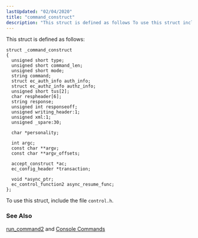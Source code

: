 ```yaml
---
lastUpdated: "02/04/2020"
title: "command_construct"
description: "This struct is defined as follows To use this struct include the file control h run command 2 and Console Commands..."
---
```


This struct is defined as follows:

```
struct _command_construct
{
  unsigned short type;
  unsigned short command_len;
  unsigned short mode;
  string command;
  struct ec_auth_info auth_info;
  struct ec_authz_info authz_info;
  unsigned short tus[2];
  char respheader[6];
  string response;
  unsigned int responseoff;
  unsigned writing_header:1;
  unsigned xml:1;
  unsigned _spare:30;

  char *personality;

  int argc;
  const char **argv;
  const char **argv_offsets;

  accept_construct *ac;
  ec_config_header *transaction;

  void *async_ptr;
  ec_control_function2 async_resume_func;
};
```

To use this struct, include the file `control.h`.

### <a name="idp27651008"></a> See Also

[run_command2](/momentum/3/3-api/apis-run-command-2) and [Console Commands](/momentum/3/3-reference/console-commands-summary-table)